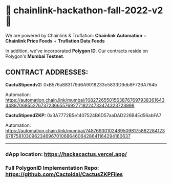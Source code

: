 # 🌵 chainlink-hackathon-fall-2022-v2 🌵

We are powered by Chainlink & Truflation:  **Chainlink Automation** + **Chainlink Price Feeds** + **Truflation Data Feeds**

In addition, we've incorporated **Polygon ID**.  Our contracts reside on Polygon's **Mumbai Testnet**. 



## **CONTRACT ADDRESSES:**

  **CactuStipendv2:** 0xB576a883179d6A9018233e5833D9db8F726A764b
  
  Automation: https://automation.chain.link/mumbai/108272655015638767697938361643448870685527673723665576927718224733474323723998

  **CactuStipendZKP:** 0x3A7772B5e1407524B6D57aaDAD226B4Ed56abFA7
  
  Automation: https://automation.chain.link/mumbai/74876930102489509817588228412367875810309623469670106864606428641164294160637
  
  ____

### **dApp location:**  https://hackacactus.vercel.app/

### **Full PolygonID Implementation Repo:** https://github.com/Cactoidal/CactusZKPFiles
